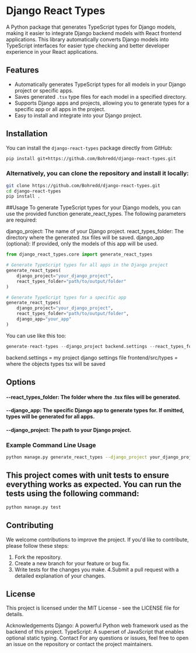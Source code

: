 # Django React Types

A Python package that generates TypeScript types for Django models, making it easier to integrate Django backend models with React frontend applications. This library automatically converts Django models into TypeScript interfaces for easier type checking and better developer experience in your React applications.

## Features

- Automatically generates TypeScript types for all models in your Django project or specific apps.
- Saves generated `.tsx` type files for each model in a specified directory.
- Supports Django apps and projects, allowing you to generate types for a specific app or all apps in the project.
- Easy to install and integrate into your Django project.

## Installation

You can install the `django-react-types` package directly from GitHub:

```bash
pip install git+https://github.com/Bohredd/django-react-types.git
```

### Alternatively, you can clone the repository and install it locally:

```bash
git clone https://github.com/Bohredd/django-react-types.git
cd django-react-types
pip install .
```

##Usage
To generate TypeScript types for your Django models, you can use the provided function generate_react_types. The following parameters are required:

django_project: The name of your Django project.
react_types_folder: The directory where the generated .tsx files will be saved.
django_app (optional): If provided, only the models of this app will be used.

```python
from django_react_types.core import generate_react_types

# Generate TypeScript types for all apps in the Django project
generate_react_types(
    django_project="your_django_project", 
    react_types_folder="path/to/output/folder"
)

# Generate TypeScript types for a specific app
generate_react_types(
    django_project="your_django_project", 
    react_types_folder="path/to/output/folder", 
    django_app="your_app"
)
```

You can use like this too:
```python
generate-react-types --django_project backend.settings --react_types_folder frontend/src/types
```

backend.settings = my project django settings file
frontend/src/types = where the objects types tsx will be saved 

## Options
#### --react_types_folder: The folder where the .tsx files will be generated.
#### --django_app: The specific Django app to generate types for. If omitted, types will be generated for all apps.
####  --django_project: The path to your Django project.


### Example Command Line Usage

```bash
python manage.py generate_react_types --django_project your_django_project --react_types_folder path/to/output/folder --django_app your_app
```

## This project comes with unit tests to ensure everything works as expected. You can run the tests using the following command:

```bash
python manage.py test
```

## Contributing
We welcome contributions to improve the project. If you'd like to contribute, please follow these steps:

1. Fork the repository.
2. Create a new branch for your feature or bug fix.
3. Write tests for the changes you make.
4.Submit a pull request with a detailed explanation of your changes.

## License
This project is licensed under the MIT License - see the LICENSE file for details.

Acknowledgements
Django: A powerful Python web framework used as the backend of this project.
TypeScript: A superset of JavaScript that enables optional static typing.
Contact
For any questions or issues, feel free to open an issue on the repository or contact the project maintainers.
